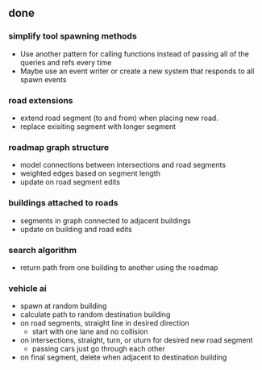 ## done

### simplify tool spawning methods
- Use another pattern for calling functions instead of passing all of the queries and refs every time
- Maybe use an event writer or create a new system that responds to all spawn events

### road extensions
- extend road segment (to and from) when placing new road.
- replace exisiting segment with longer segment

### roadmap graph structure
- model connections between intersections and road segments
- weighted edges based on segment length
- update on road segment edits

### buildings attached to roads
- segments in graph connected to adjacent buildings
- update on building and road edits

### search algorithm
- return path from one building to another using the roadmap

### vehicle ai
- spawn at random building
- calculate path to random destination building
- on road segments, straight line in desired direction
    - start with one lane and no collision
- on intersections, straight, turn, or uturn for desired new road segment
    - passing cars just go through each other
- on final segment, delete when adjacent to destination building